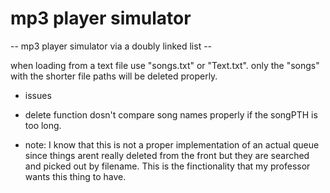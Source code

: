 # mp3 player simulator

-- mp3 player simulator via a doubly linked list --

when loading from a text file use "songs.txt" or "Text.txt". only the "songs" with the shorter file paths will be deleted properly. 

* issues

- delete function dosn't compare song names properly if the songPTH is too long. 


* note:
I know that this is not a proper implementation of an actual queue since things arent really deleted from the front but they are searched and picked out by filename. This is the finctionality that my professor wants this thing to have. 
